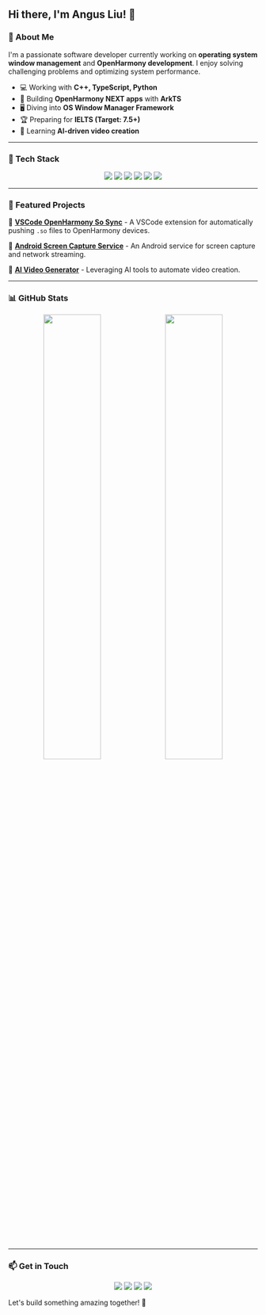 ## Hi there, I'm Angus Liu! 👋

### 🚀 About Me

I'm a passionate software developer currently working on **operating system window management** and **OpenHarmony development**. I enjoy solving challenging problems and optimizing system performance.

- 💻 Working with **C++, TypeScript, Python**
- 📱 Building **OpenHarmony NEXT apps** with **ArkTS**
- 🖥️ Diving into **OS Window Manager Framework**
- 🏆 Preparing for **IELTS (Target: 7.5+)**
- 🎥 Learning **AI-driven video creation**

---

### 🔧 Tech Stack

<p align="center">
  <img src="https://img.shields.io/badge/Java-007396?style=for-the-badge&logo=openjdk&logoColor=white">
  <img src="https://img.shields.io/badge/Kotlin-purple?style=for-the-badge&logo=kotlin&logoColor=white">
  <img src="https://img.shields.io/badge/C++-blue?style=for-the-badge&logo=c%2B%2B&logoColor=white">
  <img src="https://img.shields.io/badge/TypeScript-3178C6?style=for-the-badge&logo=typescript&logoColor=white">
  <img src="https://img.shields.io/badge/Python-yellow?style=for-the-badge&logo=python&logoColor=white">
  <img src="https://img.shields.io/badge/OpenHarmony-blue?style=for-the-badge&logo=harmonyos&logoColor=white">
</p>

---

### 🌟 Featured Projects

🚀 [**VSCode OpenHarmony So Sync**](https://github.com/Angus-Liu/) - A VSCode extension for automatically pushing `.so` files to OpenHarmony devices.

📡 [**Android Screen Capture Service**](https://github.com/Angus-Liu/) - An Android service for screen capture and network streaming.

🎥 [**AI Video Generator**](https://github.com/Angus-Liu/) - Leveraging AI tools to automate video creation.

---

### 📊 GitHub Stats

<p align="center">
  <img src="https://github-readme-stats.vercel.app/api?username=Angus-Liu&show_icons=true&theme=radical" width="48%">
  <img src="https://github-readme-streak-stats.herokuapp.com/?user=Angus-Liu&theme=radical" width="48%">
</p>

---

### 📫 Get in Touch

<p align="center">
  <a href="mailto:angus.liu96@gmail.com"><img src="https://img.shields.io/badge/Email-D14836?style=for-the-badge&logo=gmail&logoColor=white"></a>
  <a href="https://www.linkedin.com/in/angusliu96"><img src="https://img.shields.io/badge/LinkedIn-0077B5?style=for-the-badge&logo=linkedin&logoColor=white"></a>
  <a href="http://angus-liu.github.io"><img src="https://img.shields.io/badge/Blog-FF4088?style=for-the-badge&logo=ghost&logoColor=white"></a>
  <a href="https://space.bilibili.com/12799692"><img src="https://img.shields.io/badge/Bilibili-00A1D6?style=for-the-badge&logo=bilibili&logoColor=white"></a>
</p>

Let's build something amazing together! 🚀
